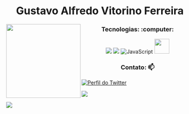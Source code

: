 
<p align="center">
  <h1 align="center">Gustavo Alfredo Vitorino Ferreira</h1>
 
<img align="left" height="200" src="https://media.giphy.com/media/ao9DUiTKH60XS/giphy.gif"/>

 <h3 align="center"> Tecnologias: :computer:</h3>


 
<p align="center">
    <img src="https://img.shields.io/badge/HTML5-E34F26?style=for-the-badge&logo=html5&logoColor=white"></img>
    <img src="https://img.shields.io/badge/CSS3-1572B6?style=for-the-badge&logo=css3&logoColor=white"><img>
    <img alt="JavaScript" src="https://img.shields.io/badge/javascript-%23323330.svg?&style=for-the-badge&logo=javascript&logoColor=%23F7DF1E"/>

  <img src="https://cdn.jsdelivr.net/gh/devicons/devicon/icons/bulma/bulma-plain.svg" width="40" height="40" />
          
</p>

<h3 align="center"> Contato: 📫</h3>



  
  <a href="https://mobile.twitter.com/gustaf_alverad">
            <img src="https://img.shields.io/badge/twitter-%231DA1F2.svg?&style=for-the-badge&logo=twitter&logoColor=white" alt="Perfil do Twitter">
   </a>
  
  [<img src="https://img.shields.io/badge/linkedin-%230077B5.svg?&style=for-the-badge&logo=linkedin&logoColor=white" />](https://www.linkedin.com/in/gustavo-alfredo-194610225/)

        
  [<img src = "https://img.shields.io/badge/instagram-%23E4405F.svg?&style=for-the-badge&logo=instagram&logoColor=white">](https://www.instagram.com/gustaf_avf/)

  <br/><br/><br/><br/><br/>
  


